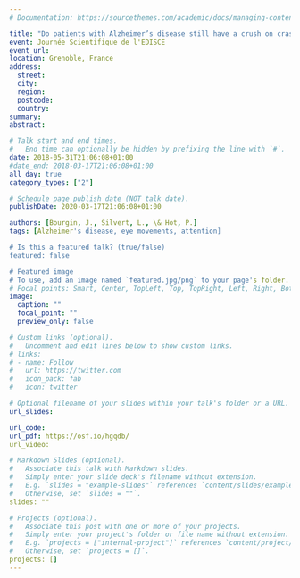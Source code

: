 ```yaml
---
# Documentation: https://sourcethemes.com/academic/docs/managing-content/

title: "Do patients with Alzheimer’s disease still have a crush on crashes ? Emotional attention in pathological aging"
event: Journée Scientifique de l'EDISCE
event_url:
location: Grenoble, France
address:
  street:
  city:
  region:
  postcode:
  country:
summary:
abstract:

# Talk start and end times.
#   End time can optionally be hidden by prefixing the line with `#`.
date: 2018-05-31T21:06:08+01:00
#date_end: 2018-03-17T21:06:08+01:00
all_day: true
category_types: ["2"]

# Schedule page publish date (NOT talk date).
publishDate: 2020-03-17T21:06:08+01:00

authors: [Bourgin, J., Silvert, L., \& Hot, P.]
tags: [Alzheimer's disease, eye movements, attention]

# Is this a featured talk? (true/false)
featured: false

# Featured image
# To use, add an image named `featured.jpg/png` to your page's folder.
# Focal points: Smart, Center, TopLeft, Top, TopRight, Left, Right, BottomLeft, Bottom, BottomRight.
image:
  caption: ""
  focal_point: ""
  preview_only: false

# Custom links (optional).
#   Uncomment and edit lines below to show custom links.
# links:
# - name: Follow
#   url: https://twitter.com
#   icon_pack: fab
#   icon: twitter

# Optional filename of your slides within your talk's folder or a URL.
url_slides:

url_code:
url_pdf: https://osf.io/hgqdb/
url_video:

# Markdown Slides (optional).
#   Associate this talk with Markdown slides.
#   Simply enter your slide deck's filename without extension.
#   E.g. `slides = "example-slides"` references `content/slides/example-slides.md`.
#   Otherwise, set `slides = ""`.
slides: ""

# Projects (optional).
#   Associate this post with one or more of your projects.
#   Simply enter your project's folder or file name without extension.
#   E.g. `projects = ["internal-project"]` references `content/project/deep-learning/index.md`.
#   Otherwise, set `projects = []`.
projects: []
---
```


